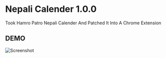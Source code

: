# Nepali Calender 1.0.0

Took Hamro Patro Nepali Calender And Patched It Into A Chrome Extension

## DEMO

![Screenshot](https://i.imgur.com/Jn1Doc5.png)
